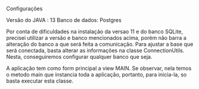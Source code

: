 Configurações

Versão do JAVA : 13
Banco de dados: Postgres

Por conta de dificuldades na instalação da versao 11 e do banco SQLite, precisei utilizar a versão e banco mencionados acima, porém não barra a alteração do banco a que será feita a comunicação.
Para ajustar a base que será conectada, basta alterar as informações na classe ConnectionUtils. Nesta, conseguiremos configurar qualquer banco que seja.

A aplicação tem como form principal a view MAIN. Se observar, nela temos o metodo main que instancia toda a aplicação, portanto, para inicia-la, so basta executar esta classe.
